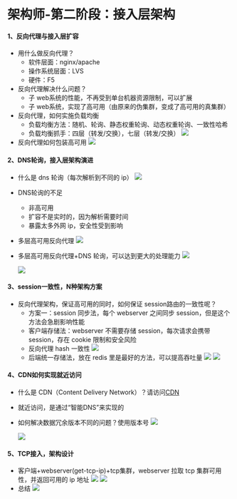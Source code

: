 # 架构师-第二阶段：接入层架构
#### 1、反向代理与接入层扩容

- 用什么做反向代理？
	- 软件层面：nginx/apache
	- 操作系统层面：LVS
	- 硬件：F5
- 反向代理解决什么问题？
	- 子 web系统的性能，不再受到单台机器资源限制，可以扩展
	- 子 web系统，实现了高可用（由原来的伪集群，变成了高可用的真集群）
- 反向代理，如何实施负载均衡
	- 负载均衡方法：随机、轮询、静态权重轮询、动态权重轮询、一致性哈希
	- 负载均衡抓手：四层（转发/交换），七层（转发/交换）
	![](https://raw.githubusercontent.com/imoowi/dev/main/%E6%9E%B6%E6%9E%84%E5%B8%88%E7%AC%94%E8%AE%B0/img/20.png)
- 反向代理如何包装高可用
	![](https://raw.githubusercontent.com/imoowi/dev/main/%E6%9E%B6%E6%9E%84%E5%B8%88%E7%AC%94%E8%AE%B0/img/21.png)
#### 2、DNS轮询，接入层架构演进

- 什么是 dns 轮询（每次解析到不同的 ip）
	![](https://raw.githubusercontent.com/imoowi/dev/main/%E6%9E%B6%E6%9E%84%E5%B8%88%E7%AC%94%E8%AE%B0/img/22.png)
- DNS轮询的不足
	- 非高可用
	- 扩容不是实时的，因为解析需要时间
	- 暴露太多外网 ip，安全性受到影响
- 多层高可用反向代理
	![](https://raw.githubusercontent.com/imoowi/dev/main/%E6%9E%B6%E6%9E%84%E5%B8%88%E7%AC%94%E8%AE%B0/img/23.png)
- 多层高可用反向代理+DNS 轮询，可以达到更大的处理能力
	![](https://raw.githubusercontent.com/imoowi/dev/main/%E6%9E%B6%E6%9E%84%E5%B8%88%E7%AC%94%E8%AE%B0/img/24.png)

	![](https://raw.githubusercontent.com/imoowi/dev/main/%E6%9E%B6%E6%9E%84%E5%B8%88%E7%AC%94%E8%AE%B0/img/25.png)

#### 3、session一致性，N种架构方案

- 反向代理架构，保证高可用的同时，如何保证 session路由的一致性呢？
	- 方案一：session 同步法，每个 webserver 之间同步 session，但是这个方法会急剧影响性能
	- 客户端存储法：webserver 不需要存储 session，每次请求会携带 session，存在 cookie 限制和安全风险
	- 反向代理 hash 一致性
		![](https://raw.githubusercontent.com/imoowi/dev/main/%E6%9E%B6%E6%9E%84%E5%B8%88%E7%AC%94%E8%AE%B0/img/26.png)
	- 后端统一存储法，放在 redis 里是最好的方法，可以提高吞吐量
		![](https://raw.githubusercontent.com/imoowi/dev/main/%E6%9E%B6%E6%9E%84%E5%B8%88%E7%AC%94%E8%AE%B0/img/27.png)
	![](https://raw.githubusercontent.com/imoowi/dev/main/%E6%9E%B6%E6%9E%84%E5%B8%88%E7%AC%94%E8%AE%B0/img/28.png)

#### 4、CDN如何实现就近访问

- 什么是 CDN（Content Delivery Network）？请访问[CDN](https://www.zhihu.com/question/36514327?rf=37353035)
- 就近访问，是通过“智能DNS”来实现的
- 如何解决数据冗余版本不同的问题？使用版本号
	![](https://raw.githubusercontent.com/imoowi/dev/main/%E6%9E%B6%E6%9E%84%E5%B8%88%E7%AC%94%E8%AE%B0/img/29.png)

	![](https://raw.githubusercontent.com/imoowi/dev/main/%E6%9E%B6%E6%9E%84%E5%B8%88%E7%AC%94%E8%AE%B0/img/30.png)

#### 5、TCP接入，架构设计

- 客户端+webserver(get-tcp-ip)+tcp集群，webserver 拉取 tcp 集群可用性，并返回可用的 ip 地址
	![](https://raw.githubusercontent.com/imoowi/dev/main/%E6%9E%B6%E6%9E%84%E5%B8%88%E7%AC%94%E8%AE%B0/img/31.png)
	![](https://raw.githubusercontent.com/imoowi/dev/main/%E6%9E%B6%E6%9E%84%E5%B8%88%E7%AC%94%E8%AE%B0/img/32.png)
- 总结
	![](https://raw.githubusercontent.com/imoowi/dev/main/%E6%9E%B6%E6%9E%84%E5%B8%88%E7%AC%94%E8%AE%B0/img/33.png)



